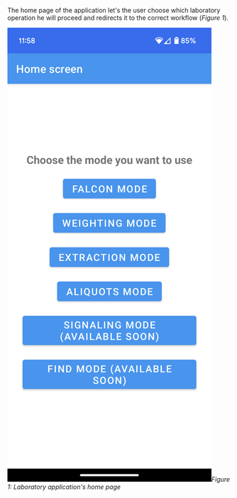 
The home page of the application let's the user choose which laboratory operation he will proceed and redirects it to the correct workflow (*Figure 1*).

![home-page](assets/images_bruelhed/home_page.png)*Figure 1: Laboratory application's home page*